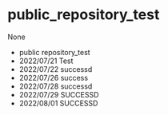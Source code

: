 # public_repository_test
None
- public repository_test
- 2022/07/21 Test
- 2022/07/22 successd
- 2022/07/26 success
- 2022/07/28 successd
- 2022/07/29 SUCCESSD
- 2022/08/01 SUCCESSD
